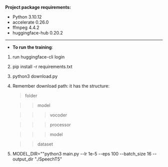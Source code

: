 
**Project package requirements:**
   * Python 3.10.12
   * accelerate 0.26.0
   * ffmpeg 4.4.2
   * huggingface-hub 0.20.2
---
+ **To run the training**:
1. run huggingface-cli login
2. pip install -r requirements.txt
3. python3 download.py
4. Remember download path: it has the structure:
   
   > folder
   
   >> model
   
   >>> vocoder
 
   >>> processor
   
   >>> model

   >> dataset
   
5. MODEL_DIR="<folder when running download.py>"python3 main.py --lr 1e-5 --eps 100 --batch_size 16 --output_dir "./SpeechT5"
